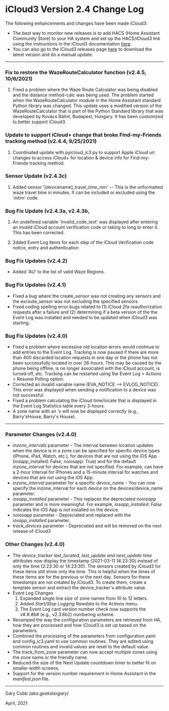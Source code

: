 # iCloud3 Version 2.4 Change Log

The following enhancements and changes have been made iCloud3:

* The best way to monitor new releases is to add HACS (Home Assistant Community Store) to your HA system and set up the HACS/iCloud3 link using the instructions in the iCloud3 documentation [here](https://gcobb321.github.io/icloud3/#/chapters/3.3-hacs). 
* You can also go to the iCloud3 releases page [here](https://github.com/gcobb321/icloud3/releases) to download the latest version and do a manual update.

------

### Fix to restore the WazeRouteCalculator function (v2.4.5, 10/6/2021)

1. Fixed a problem where the Waze Route Calculator was being disabled and the distance method-calc was being used. The problem started when the WazeRouteCalculator module in the Home Assistant standard Python library was changed. This update uses a modified version of the WazeRouteCalculator that is part of the Python Standard library that was developed by Kovács Bálint, Budapest, Hungary. It has been customized to better support iCloud3.

### Update to support iCloud+ change that broke Find-my-Friends tracking method (v2.4.4, 9/25/2021)

1. Coordinated update with pyicloud_ic3.py to support Apple iCloud url changes to access iCloud+ for location & device info for Find-my-Friends tracking method.

### Sensor Update (v2.4.3c)

1. Added sensor '[devicename]_travel_time_min' -- This is the unformatted waze travel time in minutes. It can be included or excluded using the 'mtim' code.

### Bug Fix Update (v2.4.3a, v2.4.3b,

1. An undefined variable 'invalid_code_text' was displayed after entering an invalid iCloud account verification code or taking to long to enter it. This has been corrected.

1. 2dded Event Log items for each step of the iCloud Verification code notice, entry and authentication 

### Bug Fix Updates (v2.4.2)

- Added 'AU' to the list of valid Waze Regions.

### Bug Fix Updates (v2.4.1)

- Fixed a bug where the create_sensor was not creating any sensors and the exclude_sensor was not excluding the specified sensors.
- Fixed coding spelling error bugs related to (1) iCloud 2fa reauthorization requests after a failure and (2) determining if a beta version of the the Event Log was installed and needed to be updated when iCloud3 was starting.

### Bug Fix Updates (v2.4.0)

- Fixed a problem where excessive old location errors would continue to add entries to the Event Log. Tracking is now paused if there are more than 400 discarded location requests in one day or the phone has not been successfully located in over 26-hours. This may be caused by the phone being offline, is no longer associated with the iCloud account, is turned off, etc. Tracking can be restarted using the Event Log > Actions > Resume Polling option.
- Corrected an invalid variable name (EVA_NOTICE --> EVLOG_NOTICE). This error was displayed when sending a notification to a device was not successful.
- Fixed a problem calculating the iCloud time/locate that is displayed in the Event Log Statistics table every 3-hours.
- A zone name with an *'s* will now be displayed correctly (e.g., Barry'sHouse, Barry's House). 

------

### Parameter Changes (v2.4.0)

- *inzone_intervals* parameter - The interval between location updates when the device is in a zone can be specified for specific device types (iPhone, iPad, Watch, etc.), for devices that are not using the iOS App (iosapp_installed: False, noiosapp: True) and for the default *inzone_interval* for devices that are not specified. For example, can have a 2-hour interval for iPhones and a 15-minute interval for watches and devices that are not using the iOS App.   
- *inzone_interval* parameter for a specific *device_name* - You can now specify the inzone_interval for each device on the devices/device_name parameter.
- *iosapp_installed* parameter - This replaces the depreciated *noiosapp* parameter and is more meaningful. 
  For example, *iosapp_installed: False* indicates the iOS App is not installed on the device.
- *noiosapp* parameter - Depreciated and replaced with the *iosapp_installed* parameter.
- *track_devices* parameter -  Depreciated and will be removed on the next release of iCloud3

### Other Changes (v2.4.0)

- The *device_tracker last_located, last_update and next_update time* attributes now display the timestamp (2021-03-11 14:23:30) instead of only the time (2:23:30 or 14:23:30). The sensors created by iCloud3 for these items still show only the time. This is helpful when the times of these items are for the previous or the next day. Sensors for these timestamps are not created by iCloud3. To create them, create a template sensor and extract the device_tracker's attribute value.
- Event Log Changes
  1. Expanded single line size of zone names from 10 to 12 letters.
  2. Added *Start/Stop Logging Rawdata* to the Actions menu.
  3. The Event Log card version number check now supports the v#.#.#b# (e.g., v2.3.6b2) numbering scheme.
- Revamped the way the configuration parameters are retrieved from HA, how they are processed and how iCloud3 is set up based on the parameters.
- Combined the processing of the parameters from configuration.yaml and config_ic3.yaml to use common routines. They are edited using common routines and invalid values are reset to the default value.
- The track_from_zone parameter can now accept multiple zones using the zone name or the friendly name.
- Reduced the size of the Next Update countdown timer to better fit on smaller width screens.
- Support for the version number requirement in Home Assistant in the *manifest.json* file.

------

Gary Cobb *(aka geekstergary)*

April, 2021

